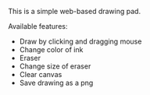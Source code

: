 This is a simple web-based drawing pad.

Available features:
- Draw by clicking and dragging mouse
- Change color of ink
- Eraser
- Change size of eraser
- Clear canvas
- Save drawing as a png